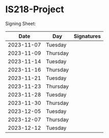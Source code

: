 # IS218-Project

Signing Sheet: 

| Date       | Day       | Signatures |
|------------|-----------|------------|
| 2023-11-07 | Tuesday   |            |
| 2023-11-09 | Thursday  |            |
| 2023-11-14 | Tuesday   |            |
| 2023-11-16 | Thursday  |            |
| 2023-11-21 | Tuesday   |            |
| 2023-11-23 | Thursday  |            |
| 2023-11-28 | Tuesday   |            |
| 2023-11-30 | Thursday  |            |
| 2023-12-05 | Tuesday   |            |
| 2023-12-07 | Thursday  |            |
| 2023-12-12 | Tuesday   |            |
